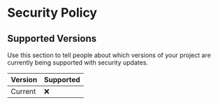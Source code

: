 # Security Policy

## Supported Versions

Use this section to tell people about which versions of your project are
currently being supported with security updates.

| Version | Supported          |
| ------- | ------------------ |
| Current |         :x:        |


<!--
## Reporting a Vulnerability


Use this section to tell people how to report a vulnerability.

Tell them where to go, how often they can expect to get an update on a
reported vulnerability, what to expect if the vulnerability is accepted or
declined, etc.
-->
